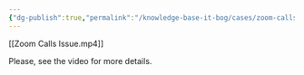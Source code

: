 ```yaml
---
{"dg-publish":true,"permalink":"/knowledge-base-it-bog/cases/zoom-calls-issue/"}
---
```


[[Zoom Calls Issue.mp4]]

Please, see the video for more details.